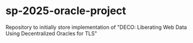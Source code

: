 # sp-2025-oracle-project


Repository to initially store implementation of "DECO: Liberating Web Data Using Decentralized Oracles for TLS"

